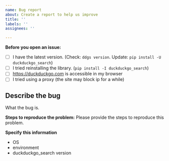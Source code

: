 ```yaml
---
name: Bug report
about: Create a report to help us improve
title: ''
labels: ''
assignees: ''

---
```

**Before you open an issue:**
- [ ] I have the latest version. (Check: `ddgs version`. Update: `pip install -U duckduckgo_search`)</br>
- [ ] I tried reinstalling the library. (`pip install -I duckduckgo_search`)
- [ ] https://duckduckgo.com is accessible in my browser
- [ ] I tried using a proxy (the site may block ip for a while)
      
## Describe the bug

What the bug is.

**Steps to reproduce the problem:**
Please provide the steps to reproduce this problem.

**Specify this information**

 - OS
 - environment
 - duckduckgo_search version
